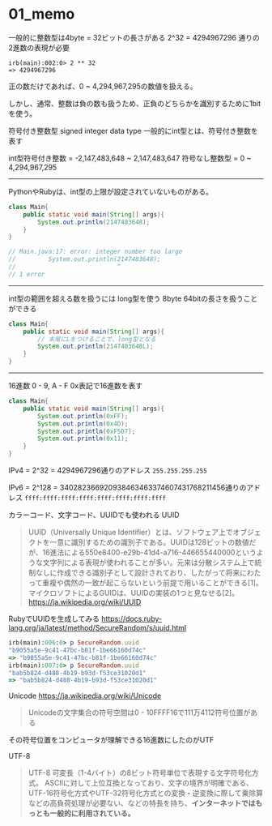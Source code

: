 # 01_memo

一般的に整数型は4byte = 32ビットの長さがある
2^32 = 4294967296 通りの2進数の表現が必要

```
irb(main):002:0> 2 ** 32
=> 4294967296
```

正の数だけであれば、0 ~ 4,294,967,295の数値を扱える。

しかし、通常、整数は負の数も扱うため、正負のどちらかを識別するために1bitを使う。

符号付き整数型 signed integer data type
一般的にint型とは、符号付き整数を表す

int型符号付き整数 = -2,147,483,648 ~ 2,147,483,647
符号なし整数型    = 0 ~ 4,294,967,295

---
PythonやRubyは、int型の上限が設定されていないものがある。

```java
class Main{
    public static void main(String[] args){
        System.out.println(2147483648);
    }
}

// Main.java:17: error: integer number too large
//         System.out.println(2147483648);
//                            ^
// 1 error
```

---
int型の範囲を超える数を扱うには long型を使う
8byte 64bitの長さを扱うことができる

```java
class Main{
    public static void main(String[] args){
        // 末尾にLをつけることで、long型となる
        System.out.println(2147483648L);
    }
}
```

---
16進数 0 - 9, A - F
0x表記で16進数を表す

```java
class Main{
    public static void main(String[] args){
        System.out.println(0xFF);
        System.out.println(0x4D);
        System.out.println(0xF5D7);
        System.out.println(0x11);
    }
}
```

IPv4 = 2^32 = 4294967296通りのアドレス
`255.255.255.255`

IPv6 = 2^128 = 340282366920938463463374607431768211456通りのアドレス
`ffff:ffff:ffff:ffff:ffff:ffff:ffff:ffff`

カラーコード、文字コード、UUIDでも使われる
UUID
>UUID（Universally Unique Identifier）とは、ソフトウェア上でオブジェクトを一意に識別するための識別子である。UUIDは128ビットの数値だが、16進法による550e8400-e29b-41d4-a716-446655440000というような文字列による表現が使われることが多い。元来は分散システム上で統制なしに作成できる識別子として設計されており、したがって将来にわたって重複や偶然の一致が起こらないという前提で用いることができる[1]。マイクロソフトによるGUIDは、UUIDの実装の1つと見なせる[2]。
https://ja.wikipedia.org/wiki/UUID

RubyでUUIDを生成してみる
https://docs.ruby-lang.org/ja/latest/method/SecureRandom/s/uuid.html

```ruby
irb(main):006:0> p SecureRandom.uuid
"b9055a5e-9c41-47bc-b81f-1be66160d74c"
=> "b9055a5e-9c41-47bc-b81f-1be66160d74c"
irb(main):007:0> p SecureRandom.uuid
"bab5b824-d488-4b19-b93d-f53ce31020d1"
=> "bab5b824-d488-4b19-b93d-f53ce31020d1"
```

Unicode
https://ja.wikipedia.org/wiki/Unicode
>Unicodeの文字集合の符号空間は0 - 10FFFF16で111万4112符号位置がある

その符号位置をコンピュータが理解できる16進数にしたのがUTF

UTF-8
>UTF-8
可変長（1-4バイト）の8ビット符号単位で表現する文字符号化方式。
ASCIIに対して上位互換となっており、文字の境界が明確である、UTF-16符号化方式やUTF-32符号化方式との変換・逆変換に際して乗除算などの高負荷処理が必要ない、などの特長を持ち、**インターネットではもっとも一般的に利用されている。**


